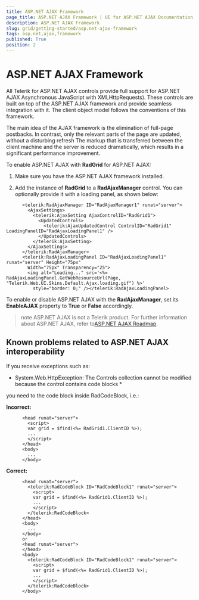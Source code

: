 ```yaml
---
title: ASP.NET AJAX Framework
page_title: ASP.NET AJAX Framework | UI for ASP.NET AJAX Documentation
description: ASP.NET AJAX Framework
slug: grid/getting-started/asp.net-ajax-framework
tags: asp.net,ajax,framework
published: True
position: 2
---
```


# ASP.NET AJAX Framework



All Telerik for ASP.NET AJAX controls provide full support for ASP.NET AJAX Asynchronous JavaScript with XMLHttpRequests). These controls are built on top of the ASP.NET AJAX framework and provide seamless integration with it. The client object model follows the conventions of this framework.

The main idea of the AJAX framework is the elimination of full-page postbacks. In contrast, only the relevant parts of the page are updated, without a disturbing refresh The markup that is transferred between the client machine and the server is reduced dramatically, which results in a significant performance improvement.

To enable ASP.NET AJAX with __RadGrid__ for ASP.NET AJAX:

1. Make sure you have the ASP.NET AJAX framework installed.

1. Add the instance of __RadGrid__ to a __RadAjaxManager__ control. You can optionally provide it with a loading panel, as shown below:

````ASPNET
	  <telerik:RadAjaxManager ID="RadAjaxManager1" runat="server">
	    <AjaxSettings>
	      <telerik:AjaxSetting AjaxControlID="RadGrid1">
	        <UpdatedControls>
	          <telerik:AjaxUpdatedControl ControlID="RadGrid1" LoadingPanelID="RadAjaxLoadingPanel1" />
	        </UpdatedControls>
	      </telerik:AjaxSetting>
	    </AjaxSettings>
	  </telerik:RadAjaxManager>
	  <telerik:RadAjaxLoadingPanel ID="RadAjaxLoadingPanel1" runat="server" Height="75px"
	    Width="75px" Transparency="25">
	    <img alt="Loading..." src='<%= RadAjaxLoadingPanel.GetWebResourceUrl(Page, "Telerik.Web.UI.Skins.Default.Ajax.loading.gif") %>'
	      style="border: 0;" /></telerik:RadAjaxLoadingPanel>
````



To enable or disable ASP.NET AJAX with the __RadAjaxManager__, set its __EnableAJAX__ property to __True__ or __False__ accordingly.

>note ASP.NET AJAX is not a Telerik product.
>For further information about ASP.NET AJAX, refer to[ASP.NET AJAX Roadmap](http://msdn.microsoft.com/en-us/library/bb398822.aspx).
>


## Known problems related to ASP.NET AJAX interoperability

If you receive exceptions such as:

* System.Web.HttpException: The Controls collection cannot be modified because the control contains code blocks *

you need to the code block inside RadCodeBlock, i.e.:

__Incorrect:__

````ASPNET
	  <head runat="server">
	    <script>
	    var grid = $find(<%= RadGrid1.ClientID %>);
	    ...
	    </script>
	  </head>
	  <body>
	    ...
	  </body>
````



__Correct:__

````ASPNET
	  <head runat="server">
	    <telerik:RadCodeBlock ID="RadCodeBlock1" runat="server">
	      <script>
	      var grid = $find(<%= RadGrid1.ClientID %>);
	      ...
	      </script>
	    </telerik:RadCodeBlock>
	  </head>
	  <body>
	    ...
	  </body>
	  or
	  <head runat="server">
	  </head>
	  <body>
	    <telerik:RadCodeBlock ID="RadCodeBlock1" runat="server">
	      <script>
	      var grid = $find(<%= RadGrid1.ClientID %>);
	      ...
	      </script>
	    </telerik:RadCodeBlock>
	  </body>
````


